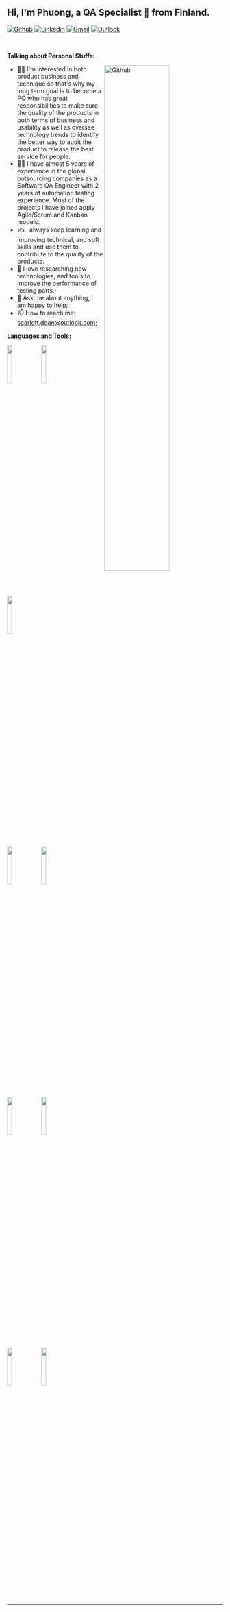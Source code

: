 <!-- Your title -->
## Hi, I'm Phuong, a QA Specialist 🚀 from Finland.

<!-- Your badges
You can use the website to generate badges: https://shields.io/
-->

[![Github](https://img.shields.io/badge/-Github-000?style=flat&logo=Github&logoColor=white)](https://github.com/scarlett-doan)
[![Linkedin](https://img.shields.io/badge/-LinkedIn-blue?style=flat&logo=Linkedin&logoColor=white)](https://www.linkedin.com/in/scarlett-doan/)
[![Gmail](https://img.shields.io/badge/-Gmail-c14438?style=flat&logo=Gmail&logoColor=white)](mailto:scarlett.doanle@gmail.com)
[![Outlook](https://img.shields.io/badge/-Outlook-0078D4?style=flat&logo=Microsoft-Outlook&logoColor=white)](mailto:scarlett.doan@outlook.com)

&nbsp;

<!-- Talking about you -->
**Talking about Personal Stuffs:**

<!-- Any image aligned to the right. Beware the width -->
<img width="55%" align="right" alt="Github" src="https://raw.githubusercontent.com/onimur/.github/master/.resources/git-header.svg" />

- 👩‍💼 I'm interested in both product business and technique so that's why my long term goal is to become a PO who has great responsibilities to make sure the quality of the products in both terms of business and usability as well as oversee technology trends to identify the better way to audit the product to release the best service for people.
- 👩‍💻 I have almost 5 years of experience in the global outsourcing companies as a Software QA Engineer with 2 years of automation testing experience. Most of the projects I have joined apply Agile/Scrum and Kanban models.
- ✍️​ I always keep learning and improving technical, and soft skills and use them to contribute to the quality of the products.
- 🌟 I love researching new technologies, and tools to improve the performance of testing parts.;
- 💬 Ask me about anything, I am happy to help;
- 📫 How to reach me: scarlett.doan@outlook.com;

**Languages and Tools:** 

<!-- Your github readme stats
You can use this api: https://github.com/anuraghazra/github-readme-stats
-->
<p>
  <!-- Your languages and tools. Be careful with the alignment. 
  You can use this sites to get logos: https://www.vectorlogo.zone or https://simpleicons.org/
  -->
  <code><img width="15%" align="center" src="https://www.vectorlogo.zone/logos/python/python-ar21.svg"></code>
  <code><img width="15%" align="center" src="https://www.vectorlogo.zone/logos/javascript/javascript-horizontal.svg"></code>
  <code><img width="15%" align="center" src="https://www.vectorlogo.zone/logos/java/java-ar21.svg"></code>
  <br />
  <code><img width="15%" align="center" src="https://www.vectorlogo.zone/logos/cucumberio/cucumberio-ar21.svg"></code>
  <code><img width="15%" align="center" src="https://www.vectorlogo.zone/logos/jenkins/jenkins-ar21.svg"></code>
  <br/>
  <code><img width="15%" align="center" src="https://www.vectorlogo.zone/logos/gitlab/gitlab-ar21.svg"></code>
   <code><img width="15%" align="center" src="https://www.vectorlogo.zone/logos/atlassian_jira/atlassian_jira-ar21.svg"></code>
  <br />
  <code><img width="15%" align="center" src="https://www.vectorlogo.zone/logos/oracle/oracle-ar21.svg"></code>
  <code><img width="15%" align="center" src="https://www.vectorlogo.zone/logos/sqlite/sqlite-ar21.svg"></code>
  
</p>



---

